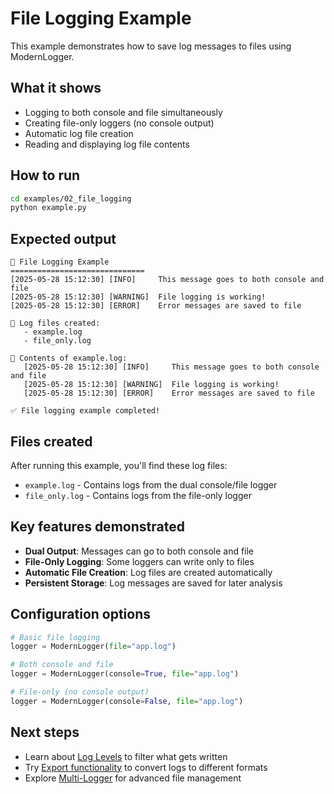 # File Logging Example

This example demonstrates how to save log messages to files using ModernLogger.

## What it shows

- Logging to both console and file simultaneously
- Creating file-only loggers (no console output)
- Automatic log file creation
- Reading and displaying log file contents

## How to run

```bash
cd examples/02_file_logging
python example.py
```

## Expected output

```
📁 File Logging Example
==============================
[2025-05-28 15:12:30] [INFO]     This message goes to both console and file
[2025-05-28 15:12:30] [WARNING]  File logging is working!
[2025-05-28 15:12:30] [ERROR]    Error messages are saved to file

📄 Log files created:
   - example.log
   - file_only.log

📖 Contents of example.log:
   [2025-05-28 15:12:30] [INFO]     This message goes to both console and file
   [2025-05-28 15:12:30] [WARNING]  File logging is working!
   [2025-05-28 15:12:30] [ERROR]    Error messages are saved to file

✅ File logging example completed!
```

## Files created

After running this example, you'll find these log files:
- `example.log` - Contains logs from the dual console/file logger
- `file_only.log` - Contains logs from the file-only logger

## Key features demonstrated

- **Dual Output**: Messages can go to both console and file
- **File-Only Logging**: Some loggers can write only to files
- **Automatic File Creation**: Log files are created automatically
- **Persistent Storage**: Log messages are saved for later analysis

## Configuration options

```python
# Basic file logging
logger = ModernLogger(file="app.log")

# Both console and file
logger = ModernLogger(console=True, file="app.log")

# File-only (no console output)
logger = ModernLogger(console=False, file="app.log")
```

## Next steps

- Learn about [Log Levels](../05_log_levels/) to filter what gets written
- Try [Export functionality](../06_export_log/) to convert logs to different formats
- Explore [Multi-Logger](../04_multi_logger/) for advanced file management 